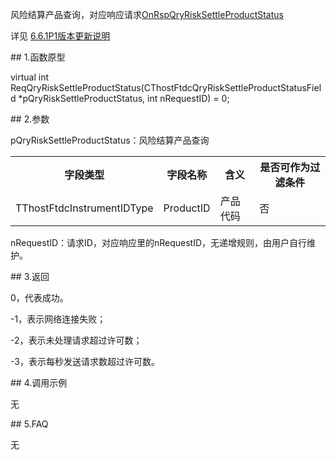 <p>风险结算产品查询，对应响应请求<a href="../../CTHOSTFTDCTRADERAPI/ONRSPQRYRISKSETTLEPRODUCTSTATUS/">OnRspQryRiskSettleProductStatus</a></p>
<p>详见  <a href="../../../6.6.1P1BBGXSM/">6.6.1P1版本更新说明</a></p>
<span class="anchor" id="cba93da8-b3b6-4d28-9f01-9dbc98e22688"></span>
## 1.函数原型
<p>virtual int ReqQryRiskSettleProductStatus(CThostFtdcQryRiskSettleProductStatusField *pQryRiskSettleProductStatus, int nRequestID) = 0;</p>
<span class="anchor" id="0bc338fa-88eb-4e87-9e37-3adc94ed6953"></span>
## 2.参数
<p>pQryRiskSettleProductStatus：风险结算产品查询</p>
<table><tr><th style="TEXT-ALIGN: center;">字段类型</th><th style="TEXT-ALIGN: center;">字段名称</th><th style="TEXT-ALIGN: center;">含义</th><th style="TEXT-ALIGN: center;">是否可作为过滤条件</th></tr><tr><td style="TEXT-ALIGN: left;">TThostFtdcInstrumentIDType</td>
<td style="TEXT-ALIGN: left;">ProductID</td>
<td style="TEXT-ALIGN: left;">产品代码</td>
<td style="TEXT-ALIGN: left;">否</td>
</tr>
</table>
<p>nRequestID：请求ID，对应响应里的nRequestID，无递增规则，由用户自行维护。</p>
<span class="anchor" id="94b30eb1-0cb0-449a-aa22-5bb5ab5bf48e"></span>
## 3.返回
<p>0，代表成功。</p>
<p>-1，表示网络连接失败；</p>
<p>-2，表示未处理请求超过许可数；</p>
<p>-3，表示每秒发送请求数超过许可数。</p>
<span class="anchor" id="c1ce131e-5ee2-4402-9d07-17290e6fda95"></span>
## 4.调用示例
<p>无</p>
<span class="anchor" id="825424f2-3ef1-40a6-85a8-3aa33185fc0f"></span>
## 5.FAQ
<p>无</p>
